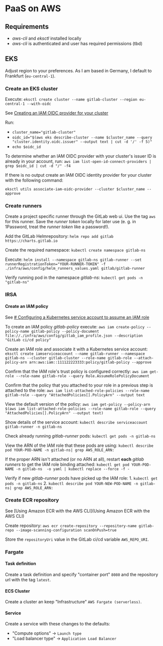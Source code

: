 # PaaS on AWS

## Requirements

- _aws-cli_ and _eksctl_ installed locally
- _aws-cli_ is authenticated and user has required permissions (tbd)

## EKS

Adjust region to your preferences. As I am based in Germany, I default to Frankfurt (`eu-central-1`).

### Create an EKS cluster

Execute:
`eksctl create cluster --name gitlab-cluster --region eu-central-1 --with-oidc`

See [Creating an IAM OIDC provider for your cluster](https://docs.aws.amazon.com/eks/latest/userguide/enable-iam-roles-for-service-accounts.html)

Run:

- `cluster_name="gitlab-cluster"`
- `oidc_id="$(aws eks describe-cluster --name $cluster_name --query "cluster.identity.oidc.issuer" --output text | cut -d '/' -f 5)"`
- `echo $oidc_id`

To determine whether an IAM OIDC provider with your cluster's issuer ID is already in your account, run:
`aws iam list-open-id-connect-providers | grep $oidc_id | cut -d "/" -f4`

If there is no output create an IAM OIDC identity provider for your cluster with the following command:

`eksctl utils associate-iam-oidc-provider --cluster $cluster_name --approve`

### Create runners

Create a project specific runner through the GitLab web ui. Use the tag `aws` for this runner. Save the _runner token_ locally for later use (e. g. in 1Password, treat the _runner token_ like a password!).

Add the GitLab Helmrepository:
`helm repo add gitlab https://charts.gitlab.io`

Create the required namespace:
`kubectl create namespace gitlab-ns`

Execute:
`helm install --namespace gitlab-ns gitlab-runner --set runnerRegistrationToken="YOUR-RUNNER-TOKEN" -f ./infra/aws/config/helm_runners_values.yaml gitlab/gitlab-runner`

Verify running pod in the namespace _gitlab-ns_:
`kubectl get pods -n "gitlab-ns"`

### IRSA 

#### Create an IAM policy

See [# Configuring a Kubernetes service account to assume an IAM role](https://docs.aws.amazon.com/eks/latest/userguide/associate-service-account-role.html)

To create an IAM policy _gitlab-policy_ execute:
`aws iam create-policy --policy-name gitlab-policy --policy-document file://./infra/aws/config/gitlab_iam_profile.json --description "GitLab ci/cd policy"`

Create an IAM role and associate it with a Kubernetes service account:
`eksctl create iamserviceaccount --name gitlab-runner --namespace gitlab-ns --cluster gitlab-cluster --role-name gitlab-role --attach-policy-arn arn:aws:iam::111122223333:policy/gitlab-policy --approve`

Confirm that the IAM role's trust policy is configured correctly:
`aws iam get-role --role-name gitlab-role --query Role.AssumeRolePolicyDocument`

Confirm that the policy that you attached to your role in a previous step is attached to the role:
`aws iam list-attached-role-policies --role-name gitlab-role --query "AttachedPolicies[].PolicyArn" --output text`

View the default version of the policy:
`aws iam get-policy --policy-arn $(aws iam list-attached-role-policies --role-name gitlab-role --query "AttachedPolicies[].PolicyArn" --output text)`

Show details of the service account:
`kubectl describe serviceaccount gitlab-runner -n gitlab-ns`

Check already running _gitlab-runner_ pods:
`kubectl get pods -n gitlab-ns`

View the ARN of the IAM role that these pods are using:
`kubectl describe pod YOUR-POD-NAME -n gitlab-ns| grep AWS_ROLE_ARN:`

If the proper ARN isn't attached (or no ARN at all), restart **each** _gitlab runners_ to get the IAM role binding attached:
`kubectl get pod YOUR-POD-NAME -n gitlab-ns  -o yaml | kubectl replace --force -f -`

Verify if new _gitlab-runner_ pods have picked up the IAM role:
    1. `kubectl get pods -n gitlab-ns`
    2. `kubectl describe pod YOUR-NEW-POD-NAME -n gitlab-ns| grep AWS_ROLE_ARN:`

### Create ECR repository

See [Using Amazon ECR with the AWS CLI](Using Amazon ECR with the AWS CLI)

Create repository:
`aws ecr create-repository --repository-name gitlab-repo --image-scanning-configuration scanOnPush=true`

Store the `repositoryUri` value in the GitLab ci/cd variable `AWS_REPO_URI`.

### Fargate

#### Task definition

Create a task definition and specify "container port" `8080`  and the repository url with the tag `latest`.

#### ECS Cluster

Create a cluster an keep "Infrastructure" `AWS Fargate (serverless)`.

#### Service

Create a service with these changes to the defaults:

- "Compute options" -> `Launch type`
- "Load balancer type" -> `Application Load Balancer`

